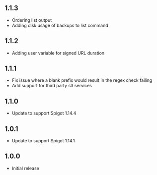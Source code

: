 ## 1.1.3

- Ordering list output
- Adding disk usage of backups to list command

## 1.1.2

- Adding user variable for signed URL duration

## 1.1.1

- Fix issue where a blank prefix would result in the regex check failing
- Add support for third party s3 services

## 1.1.0

- Update to support Spigot 1.14.4

## 1.0.1

- Update to support Spigot 1.14.1

## 1.0.0

- Initial release